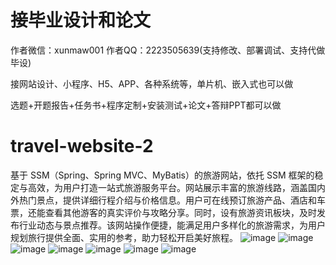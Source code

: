 # 接毕业设计和论文
作者微信：xunmaw001  作者QQ：2223505639(支持修改、部署调试、支持代做毕设)

接网站设计、小程序、H5、APP、各种系统等，单片机、嵌入式也可以做

选题+开题报告+任务书+程序定制+安装测试+论文+答辩PPT都可以做
# travel-website-2
基于 SSM（Spring、Spring MVC、MyBatis）的旅游网站，依托 SSM 框架的稳定与高效，为用户打造一站式旅游服务平台。网站展示丰富的旅游线路，涵盖国内外热门景点，提供详细行程介绍与价格信息。用户可在线预订旅游产品、酒店和车票，还能查看其他游客的真实评价与攻略分享。同时，设有旅游资讯板块，及时发布行业动态与景点推荐。该网站操作便捷，能满足用户多样化的旅游需求，为用户规划旅行提供全面、实用的参考，助力轻松开启美好旅程。 
![image](https://github.com/user-attachments/assets/9d296359-7525-4273-9010-ae93ff0eafc0)
![image](https://github.com/user-attachments/assets/15f55bb6-e30b-4f3b-b042-1da97504e2be)
![image](https://github.com/user-attachments/assets/6d419b47-c10b-439c-a472-61e4a7159d9a)
![image](https://github.com/user-attachments/assets/dba5452a-42a6-4686-b534-d6c757487261)
![image](https://github.com/user-attachments/assets/8e2087f8-9093-4875-87ac-ed7f40168409)
![image](https://github.com/user-attachments/assets/1eb9e273-9511-46b0-81b2-e2fd6d107f6c)
![image](https://github.com/user-attachments/assets/77a3e572-0874-4147-a066-cae34adf4607)
